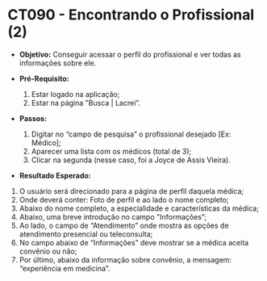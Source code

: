 # CT090 - Encontrando o Profissional (2)

- **Objetivo:** Conseguir acessar o perfil do profissional e ver todas as informações sobre ele.

- **Pré-Requisito:**
    1. Estar logado na aplicação;
    2. Estar na página "Busca | Lacrei”.

- **Passos:**
    1. Digitar no “campo de pesquisa” o profissional desejado [Ex: Médico];
    2. Aparecer uma lista com os médicos (total de 3);
    3. Clicar na segunda (nesse caso, foi a Joyce de Assis Vieira).

- **Resultado Esperado:**
1. O usuário será direcionado para a página de perfil daquela médica;
2. Onde deverá conter: Foto de perfil e ao lado o nome completo;
3. Abaixo do nome completo, a especialidade e características da médica;
4. Abaixo, uma breve introdução no campo "Informações”;
5. Ao lado, o campo de “Atendimento” onde mostra as opções de atendimento presencial ou teleconsulta;
6. No campo abaixo de “Informações” deve mostrar se a médica aceita convênio ou não;
7. Por último, abaixo da informação sobre convênio, a mensagem: “experiência em medicina”.
